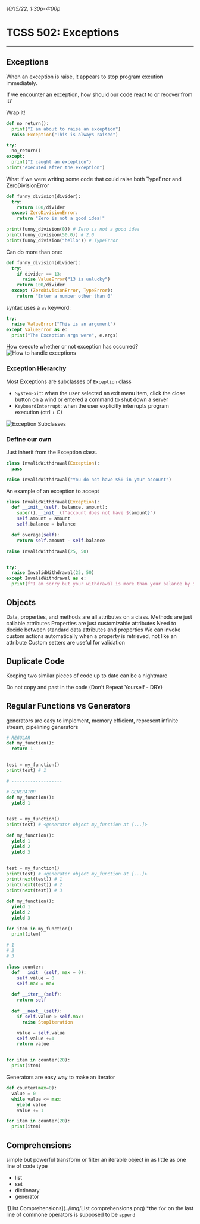 _10/15/22, 1:30p-4:00p_

# TCSS 502: Exceptions

______
## Exceptions
When an exception is raise, it appears to stop program excution immediately.

If we encounter an exception, how should our code react to or recover from it?

Wrap it!

```python
def no_return():
  print("I am about to raise an exception")
  raise Exception("This is always raised")

try:
  no_return()
except:
  print("I caught an exception")
print("executed after the exception")
```

What if we were writing some code that could raise both TypeError and ZeroDivisionError

```python
def funny_division(divider):
  try:
    return 100/divider
  except ZeroDivisionError:
    return "Zero is not a good idea!"

print(funny_division(0)) # Zero is not a good idea
print(funny_division(50.0)) # 2.0
print(funny_division("hello")) # TypeError
```
Can do more than one:

```python
def funny_division(divider):
  try:
    if divider == 13:
      raise ValueError("13 is unlucky")
    return 100/divider
  except (ZeroDivisionError, TypeError):
    return "Enter a number other than 0"
```
syntax uses a `as` keyword:

```python
try:
  raise ValueError("This is an argument")
except ValueError as e:
  print("The Exception args were", e.args)
```

How execute whether or not exception has occurred?
![How to handle exceptions](../img/HandlingExceptions.png)

### Exception Hierarchy
Most Exceptions are subclasses of `Exception` class
- `SystemExit`: when the user selected an exit menu item, click the close button on a wind or entered a command to shut down a server
- `KeyboardInterrupt`: when the user explicitly interrupts program execution (ctrl + C)

![Exception Subclasses](../img/ExceptionClasses.png)

### Define our own
Just inherit from the Exception class.
```python
class InvalidWithdrawal(Exception):
  pass

raise InvalidWithdrawal("You do not have $50 in your account")
```

An example of an exception to accept 
```python
class InvalidWithdrawal(Exception):
  def __init__(self, balance, amount):
    super().__init__(f"account does not have ${amount}")
    self.amount = amount
    self.balance = balance

  def overage(self):
    return self.amount - self.balance

raise InvalidWithdrawal(25, 50)


try:
  raise InvalidWithdrawal(25, 50)
except InvalidWithdrawal as e:
  print(f"I am sorry but your withdrawal is more than your balance by ${e.overage()}")
```

## Objects
Data, properties, and methods are all attributes on a class.
Methods are just callable attributes
Properties are just customizable attributes
Need to decide between standard data attributes and properties
We can invoke custom actions automatically when a property is retrieved, not like an attribute
Custom setters are useful for validation

## Duplicate Code

Keeping two similar pieces of code up to date can be a nightmare

Do not copy and past in the code (Don't Repeat Yourself - DRY)

## Regular Functions vs Generators

generators are easy to implement, memory efficient, represent infinite stream, pipelining generators

```python
# REGULAR
def my_function():
  return 1


test = my_function()
print(test) # 1

# -------------------

# GENERATOR
def my_function():
  yield 1


test = my_function()
print(test) # <generator object my_function at [...]>
```

```python
def my_function():
  yield 1
  yield 2
  yield 3


test = my_function()
print(test) # <generator object my_function at [...]>
print(next(test)) # 1
print(next(test)) # 2
print(next(test)) # 3
```

```python
def my_function():
  yield 1
  yield 2
  yield 3

for item in my_function()
  print(item)

# 1
# 2
# 3
```

```python
class counter:
  def __init__(self, max = 0):
    self.value = 0
    self.max = max

  def __iter__(self):
    return self
  
  def __next__(self):
    if self.value > self.max:
      raise StopIteration

    value = self.value
    self.value +=1
    return value


for item in counter(20):
  print(item)
```
Generators are easy way to make an iterator
```python
def counter(max=0):
  value = 0
  while value <= max:
    yield value
    value += 1

for item in counter(20):
  print(item)
```

## Comprehensions

simple but powerful
transform or filter an iterable object in as little as one line of code
type
- list
- set
- dictionary
- generator

![List Comprehensions](../img/List comprehensions.png)
*the `for` on the last line of commone operators is supposed to be `append`